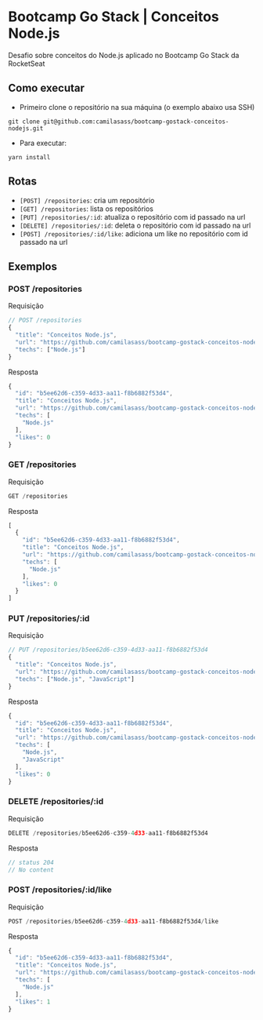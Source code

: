 # Bootcamp Go Stack | Conceitos Node.js
Desafio sobre conceitos do Node.js aplicado no Bootcamp Go Stack da RocketSeat

## Como executar
- Primeiro clone o repositório na sua máquina (o exemplo abaixo usa SSH)
```
git clone git@github.com:camilasass/bootcamp-gostack-conceitos-nodejs.git
```

- Para executar:
```
yarn install
```

## Rotas
- `[POST] /repositories`: cria um repositório
- `[GET] /repositories`: lista os repositórios
- `[PUT] /repositories/:id`: atualiza o repositório com id passado na url
- `[DELETE] /repositories/:id`: deleta o repositório com id passado na url
- `[POST] /repositories/:id/like`: adiciona um like no repositório com id passado na url

## Exemplos

### POST /repositories

Requisição
```javascript
// POST /repositories
{
  "title": "Conceitos Node.js",
  "url": "https://github.com/camilasass/bootcamp-gostack-conceitos-nodejs",
  "techs": ["Node.js"]
}
```

Resposta
```javascript
{
  "id": "b5ee62d6-c359-4d33-aa11-f8b6882f53d4",
  "title": "Conceitos Node.js",
  "url": "https://github.com/camilasass/bootcamp-gostack-conceitos-nodejs",
  "techs": [
    "Node.js"
  ],
  "likes": 0
}
```


### GET /repositories

Requisição
```javascript
GET /repositories
```

Resposta
```javascript
[
  {
    "id": "b5ee62d6-c359-4d33-aa11-f8b6882f53d4",
    "title": "Conceitos Node.js",
    "url": "https://github.com/camilasass/bootcamp-gostack-conceitos-nodejs",
    "techs": [
      "Node.js"
    ],
    "likes": 0
  }
]
```


### PUT /repositories/:id

Requisição
```javascript
// PUT /repositories/b5ee62d6-c359-4d33-aa11-f8b6882f53d4
{
  "title": "Conceitos Node.js",
  "url": "https://github.com/camilasass/bootcamp-gostack-conceitos-nodejs",
  "techs": ["Node.js", "JavaScript"]
}
```

Resposta
```javascript
{
  "id": "b5ee62d6-c359-4d33-aa11-f8b6882f53d4",
  "title": "Conceitos Node.js",
  "url": "https://github.com/camilasass/bootcamp-gostack-conceitos-nodejs",
  "techs": [
    "Node.js",
    "JavaScript"
  ],
  "likes": 0
}
```

### DELETE /repositories/:id

Requisição
```javascript
DELETE /repositories/b5ee62d6-c359-4d33-aa11-f8b6882f53d4
```

Resposta
```javascript
// status 204
// No content
```

### POST /repositories/:id/like

Requisição
```javascript
POST /repositories/b5ee62d6-c359-4d33-aa11-f8b6882f53d4/like
```

Resposta
```javascript
{
  "id": "b5ee62d6-c359-4d33-aa11-f8b6882f53d4",
  "title": "Conceitos Node.js",
  "url": "https://github.com/camilasass/bootcamp-gostack-conceitos-nodejs",
  "techs": [
    "Node.js"
  ],
  "likes": 1
}
```
